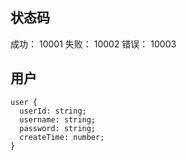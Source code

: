 ## 状态码
成功： 10001
失败： 10002
错误： 10003

## 用户
```
user {
  userId: string;
  username: string;
  password: string;
  createTime: number;
}
```